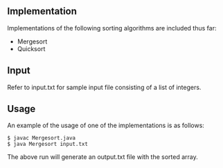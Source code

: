 Implementation
----------

Implementations of the following sorting algorithms are included thus far:

- Mergesort
- Quicksort

Input 
----------

Refer to input.txt for sample input file consisting of a list of integers.

Usage
----------
An example of the usage of one of the implementations is as follows:

```
$ javac Mergesort.java
$ java Mergesort input.txt
```
The above run will generate an output.txt file with the sorted array.
